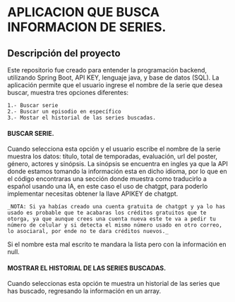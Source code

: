 # APLICACION QUE BUSCA INFORMACION DE SERIES.

## Descripción del proyecto 

Este repositorio fue creado para entender la programación backend, utilizando Spring Boot, API KEY, lenguaje java, y base de datos (SQL).
La aplicación permite que el usuario ingrese el nombre de la serie que desea buscar, muestra tres opciones diferentes: 

    1.- Buscar serie
    2.- Buscar un episodio en específico 
    3.- Mostar el historial de las series buscadas.

#### BUSCAR SERIE.
Cuando selecciona esta opción y el usuario escribe el nombre de la serie muestra los datos: título, total de temporadas, evaluación, url del poster, género, actores y sinópsis. La sinópsis se encuentra en ingles ya que la API donde estamos tomando la información esta en dicho idioma, por lo que en el código encontraras una sección donde muestra como traducirlo a español usando una IA, en este caso el uso de chatgpt, para poderlo implementar necesitas obtener la llave APIKEY de chatgpt. 

    _NOTA: Si ya habías creado una cuenta gratuita de chatgpt y ya lo has usado es probable que te acabaras los créditos gratuitos que te otorga, ya que aunque crees una cuenta nueva este te va a pedir tu número de celular y si detecta el mismo número usado en otro correo, lo asociaral, por ende no te dara créditos nuevos._ 

Si el nombre esta mal escrito te mandara la lista pero con la información en null. 

#### MOSTRAR EL HISTORIAL DE LAS SERIES BUSCADAS.
Cuando seleccionas esta opción te muestra un historial de las series que has buscado, regresando la información en un array. 